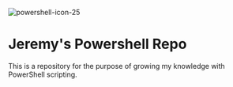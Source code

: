 ![powershell-icon-25](https://github.com/user-attachments/assets/7cef3c8e-6255-4345-91f3-f8e9f5fff2f3) 

# Jeremy's Powershell Repo

This is a repository for the purpose of growing my knowledge with PowerShell scripting.

